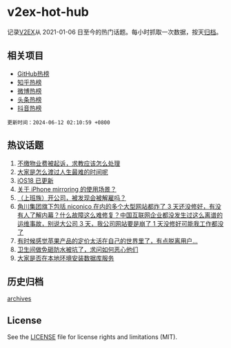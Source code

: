 # v2ex-hot-hub

 记录[V2EX](https://www.v2ex.com/)从 2021-01-06 日至今的热门话题。每小时抓取一次数据，按天[归档](archives)。
 
 ## 相关项目

- [GitHub热榜](https://github.com/lonnyzhang423/github-hot-hub)
- [知乎热榜](https://github.com/lonnyzhang423/zhihu-hot-hub)
- [微博热榜](https://github.com/lonnyzhang423/weibo-hot-hub)
- [头条热榜](https://github.com/lonnyzhang423/toutiao-hot-hub)
- [抖音热榜](https://github.com/lonnyzhang423/douyin-hot-hub)


 `更新时间：2024-06-12 02:10:59 +0800`

## 热议话题

1. [不缴物业费被起诉，求教应该怎么处理](https://www.v2ex.com/t/1048382)
1. [大家是怎么渡过人生最难的时间呢](https://www.v2ex.com/t/1048422)
1. [iOS18 已更新](https://www.v2ex.com/t/1048392)
1. [关于 iPhone mirroring 的使用场景？](https://www.v2ex.com/t/1048384)
1. [（上班族）开公司，被发现会被解雇吗？](https://www.v2ex.com/t/1048459)
1. [角川集团旗下包括 niconico 在内的多个大型网站都炸了 3 天还没修好，有没有人了解内幕？什么故障这么难修复？中国互联网企业都没发生过这么离谱的运维事故，别说大公司 3 天，我公司网站要是崩了 1 天没修好可能我工作都没了](https://www.v2ex.com/t/1048368)
1. [有时候感觉苹果产品的定价太活在自己的世界里了，有点脱离用户...](https://www.v2ex.com/t/1048361)
1. [卫生间做免砸防水被坑了，求问如何恶心他们](https://www.v2ex.com/t/1048385)
1. [大家是否在本地环境安装数据库服务](https://www.v2ex.com/t/1048388)

## 历史归档

[archives](archives)

## License

See the [LICENSE](LICENSE) file for license rights and limitations (MIT).
